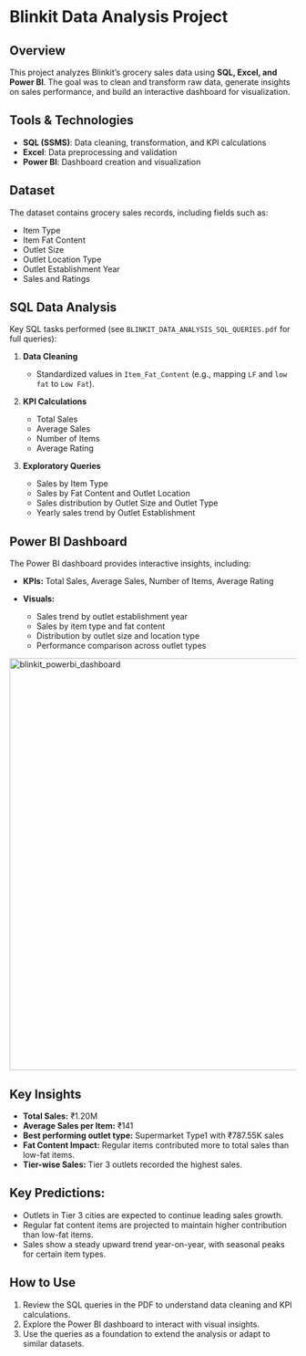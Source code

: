# Blinkit Data Analysis Project

## Overview

This project analyzes Blinkit’s grocery sales data using **SQL, Excel, and Power BI**. The goal was to clean and transform raw data, generate insights on sales performance, and build an interactive dashboard for visualization.

## Tools & Technologies

* **SQL (SSMS)**: Data cleaning, transformation, and KPI calculations
* **Excel**: Data preprocessing and validation
* **Power BI**: Dashboard creation and visualization

## Dataset

The dataset contains grocery sales records, including fields such as:

* Item Type
* Item Fat Content
* Outlet Size
* Outlet Location Type
* Outlet Establishment Year
* Sales and Ratings

## SQL Data Analysis

Key SQL tasks performed (see `BLINKIT_DATA_ANALYSIS_SQL_QUERIES.pdf` for full queries):

1. **Data Cleaning**

   * Standardized values in `Item_Fat_Content` (e.g., mapping `LF` and `low fat` to `Low Fat`).
     
2. **KPI Calculations**

   * Total Sales
   * Average Sales
   * Number of Items
   * Average Rating
    
3. **Exploratory Queries**

   * Sales by Item Type
   * Sales by Fat Content and Outlet Location
   * Sales distribution by Outlet Size and Outlet Type
   * Yearly sales trend by Outlet Establishment

## Power BI Dashboard

The Power BI dashboard provides interactive insights, including:

* **KPIs:** Total Sales, Average Sales, Number of Items, Average Rating
* **Visuals:**

  * Sales trend by outlet establishment year
  * Sales by item type and fat content
  * Distribution by outlet size and location type
  * Performance comparison across outlet types

<img width="1337" height="722" alt="blinkit_powerbi_dashboard" src="https://github.com/user-attachments/assets/bb11316e-6c91-4f0a-871c-be1abc016ca1" />


## Key Insights

* **Total Sales:** ₹1.20M
* **Average Sales per Item:** ₹141
* **Best performing outlet type:** Supermarket Type1 with ₹787.55K sales
* **Fat Content Impact:** Regular items contributed more to total sales than low-fat items.
* **Tier-wise Sales:** Tier 3 outlets recorded the highest sales.

## Key Predictions:

* Outlets in Tier 3 cities are expected to continue leading sales growth.
* Regular fat content items are projected to maintain higher contribution than low-fat items.
* Sales show a steady upward trend year-on-year, with seasonal peaks for certain item types.

## How to Use

1. Review the SQL queries in the PDF to understand data cleaning and KPI calculations.
2. Explore the Power BI dashboard to interact with visual insights.
3. Use the queries as a foundation to extend the analysis or adapt to similar datasets.
